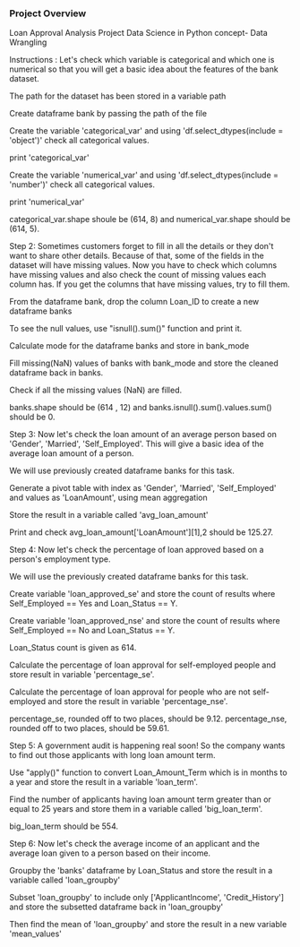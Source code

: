 ### Project Overview

  Loan Approval Analysis Project
Data Science in Python
concept- Data Wrangling

Instructions :
Let's check which variable is categorical and which one is numerical so that you will get a basic idea about the features of the bank dataset.

The path for the dataset has been stored in a variable path

Create dataframe bank by passing the path of the file

Create the variable 'categorical_var' and using 'df.select_dtypes(include = 'object')' check all categorical values.

print 'categorical_var'

Create the variable 'numerical_var' and using 'df.select_dtypes(include = 'number')' check all categorical values.

print 'numerical_var'

categorical_var.shape shoule be (614, 8) and numerical_var.shape should be (614, 5).

Step 2: Sometimes customers forget to fill in all the details or they don't want to share other details. Because of that, some of the fields in the dataset will have missing values. Now you have to check which columns have missing values and also check the count of missing values each column has. If you get the columns that have missing values, try to fill them.

From the dataframe bank, drop the column Loan_ID to create a new dataframe banks

To see the null values, use "isnull().sum()" function and print it.

Calculate mode for the dataframe banks and store in bank_mode

Fill missing(NaN) values of banks with bank_mode and store the cleaned dataframe back in banks.

Check if all the missing values (NaN) are filled.

banks.shape should be (614 , 12) and banks.isnull().sum().values.sum() should be 0.

Step 3: Now let's check the loan amount of an average person based on 'Gender', 'Married', 'Self_Employed'. This will give a basic idea of the average loan amount of a person.

We will use previously created dataframe banks for this task.

Generate a pivot table with index as 'Gender', 'Married', 'Self_Employed' and values as 'LoanAmount', using mean aggregation

Store the result in a variable called 'avg_loan_amount'

Print and check avg_loan_amount['LoanAmount'][1],2 should be 125.27.

Step 4: Now let's check the percentage of loan approved based on a person's employment type.

We will use the previously created dataframe banks for this task.

Create variable 'loan_approved_se' and store the count of results where Self_Employed == Yes and Loan_Status == Y.

Create variable 'loan_approved_nse' and store the count of results where Self_Employed == No and Loan_Status == Y.

Loan_Status count is given as 614.

Calculate the percentage of loan approval for self-employed people and store result in variable 'percentage_se'.

Calculate the percentage of loan approval for people who are not self-employed and store the result in variable 'percentage_nse'.

percentage_se, rounded off to two places, should be 9.12.
percentage_nse, rounded off to two places, should be 59.61.

Step 5: A government audit is happening real soon! So the company wants to find out those applicants with long loan amount term.

Use "apply()" function to convert Loan_Amount_Term which is in months to a year and store the result in a variable 'loan_term'.

Find the number of applicants having loan amount term greater than or equal to 25 years and store them in a variable called 'big_loan_term'.

big_loan_term should be 554.

Step 6: Now let's check the average income of an applicant and the average loan given to a person based on their income.

Groupby the 'banks' dataframe by Loan_Status and store the result in a variable called 'loan_groupby'

Subset 'loan_groupby' to include only ['ApplicantIncome', 'Credit_History'] and store the subsetted dataframe back in 'loan_groupby'

Then find the mean of 'loan_groupby' and store the result in a new variable 'mean_values'
